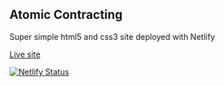 ## Atomic Contracting  

Super simple html5 and css3 site deployed with Netlify  

[Live site](atomiccontracting.com)  

[![Netlify Status](https://api.netlify.com/api/v1/badges/4e65701e-35a3-4e15-87ea-e4358e7bcc65/deploy-status)](https://app.netlify.com/sites/dreamy-lichterman-e93306/deploys)  
